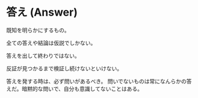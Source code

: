 # 答え (Answer)

既知を明らかにするもの。

全ての答えや結論は仮説でしかない。

答えを出して終わりではない。

反証が見つかるまで検証し続けないといけない。

答えを発する時は、必ず問いがあるべき。
問いでないものは常になんらかの答えだ。暗黙的な問いで、自分も意識してないことはある。
